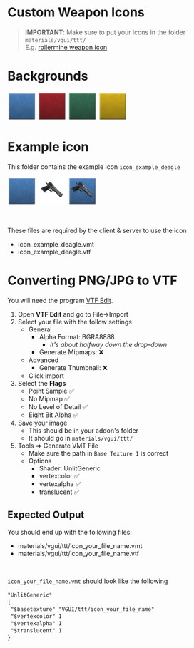 # Custom Weapon Icons
> **IMPORTANT**: Make sure to put your icons in the folder `materials/vgui/ttt/` <br>
> E.g. [rollermine weapon icon](https://github.com/BadgerCode/TTT-Rollermine/tree/master/materials/vgui/ttt)


# Backgrounds
![Blue-Background](background-blue.png)
![Blue-Background](background-red.png)
![Blue-Background](background-green.png)
![Blue-Background](background-gold.png)


# Example icon
This folder contains the example icon `icon_example_deagle`

![Blue-Background](background-blue.png)
![Blue-Background](foreground-deagle.png)
![Blue-Background](icon_example_deagle.png)

<br>

These files are required by the client & server to use the icon
* icon_example_deagle.vmt
* icon_example_deagle.vtf


# Converting PNG/JPG to VTF
You will need the program [VTF Edit](https://developer.valvesoftware.com/wiki/VTFEdit).

1. Open **VTF Edit** and go to File->Import
2. Select your file with the follow settings
    * General
        * Alpha Format: BGRA8888 
            * _It's about halfway down the drop-down_
        * Generate Mipmaps: ❌
    * Advanced
        * Generate Thumbnail: ❌
    * Click import
3. Select the **Flags**
    * Point Sample ✅
    * No Mipmap ✅
    * No Level of Detail ✅
    * Eight Bit Alpha ✅
4. Save your image
    * This should be in your addon's folder
    * It should go in `materials/vgui/ttt/`
5. Tools => Generate VMT File
    * Make sure the path in `Base Texture 1` is correct
    * Options
        * Shader: UnlitGeneric
        * vertexcolor ✅
        * vertexalpha ✅
        * translucent ✅


## Expected Output
You should end up with the following files:
* materials/vgui/ttt/icon_your_file_name.vmt
* materials/vgui/ttt/icon_your_file_name.vtf

<br>

`icon_your_file_name.vmt` should look like the following
```
"UnlitGeneric"
{
 "$basetexture" "VGUI/ttt/icon_your_file_name"
 "$vertexcolor" 1
 "$vertexalpha" 1
 "$translucent" 1
}
```
